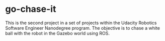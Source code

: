 # go-chase-it

This is the second project in a set of projects within the Udacity Robotics Software Engineer Nanodegree program. The objective is to chase a white ball with the robot in the Gazebo world using ROS.


